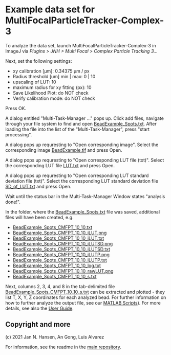 # Example data set for MultiFocalParticleTracker-Complex-3
To analyze the data set, launch MultiFocalParticleTracker-Complex-3 in ImageJ via *Plugins > JNH > Multi Focal > Complex Particle Tracking 3...*

Next, set the following settings:
- xy calibration [µm]: 0.34375 µm / px
- Radius threshold [um] min | max:  0 | 10
- upscaling of LUT: 10
- maximum radius for xy fitting (px): 10
- Save Likelihood Plot: do NOT check
- Verify calibration mode: do NOT check

Press OK.

A dialog entitled "Multi-Task-Manager ..." pops up. Click add files, navigate through your file system to find and open
[BeadExample_Spots.txt](https://github.com/hansenjn/MultifocalImaging-AnalysisToolbox/blob/master/Example%20Data/MultiFocalParticleTracker-Complex-3/BeadExample_Spots.txt).
After loading the file into the list of the "Multi-Task-Manager", press "start processing".

A dialog pops up requresting to "Open corresponding image". Select the corresponding image [BeadExample.tif](https://github.com/hansenjn/MultifocalImaging-AnalysisToolbox/blob/master/Example%20Data/MultiFocalParticleTracker-Complex-3/BeadExample.tif)
and press Open.

A dialog pops up requresting to "Open corresponding LUT file (txt)". Select the corresponding LUT file [LUT.txt](https://github.com/hansenjn/MultifocalImaging-AnalysisToolbox/blob/master/Example%20Data/MultiFocalParticleTracker-Complex-3/LUT.txt)
and press Open.

A dialog pops up requresting to "Open corresponding LUT standard deviation file (txt)". Select the corresponding LUT standard deviation file [SD_of_LUT.txt](https://github.com/hansenjn/MultifocalImaging-AnalysisToolbox/blob/master/Example%20Data/MultiFocalParticleTracker-Complex-3/SD_of_LUT.txt)
and press Open.

Wait until the status bar in the Multi-Task-Manager Window states "analysis done!".

In the folder, where the [BeadExample_Spots.txt](https://github.com/hansenjn/MultifocalImaging-AnalysisToolbox/blob/master/Example%20Data/MultiFocalParticleTracker-Complex-3/BeadExample_Spots.txt)
file was saved, additional files will have been created, e.g.
- [BeadExample_Spots_CMFPT_10_10.txt](https://github.com/hansenjn/MultifocalImaging-AnalysisToolbox/blob/master/Example%20Data/MultiFocalParticleTracker-Complex-3/BeadExample_Spots_CMFPT_10_10.txt)
- [BeadExample_Spots_CMFPT_10_10_iLUT.png](https://github.com/hansenjn/MultifocalImaging-AnalysisToolbox/blob/master/Example%20Data/MultiFocalParticleTracker-Complex-3/BeadExample_Spots_CMFPT_10_10_iLUT.png)
- [BeadExample_Spots_CMFPT_10_10_iLUT.txt](https://github.com/hansenjn/MultifocalImaging-AnalysisToolbox/blob/master/Example%20Data/MultiFocalParticleTracker-Complex-3/BeadExample_Spots_CMFPT_10_10_iLUT.txt)
- [BeadExample_Spots_CMFPT_10_10_iLUTSD.png](https://github.com/hansenjn/MultifocalImaging-AnalysisToolbox/blob/master/Example%20Data/MultiFocalParticleTracker-Complex-3/BeadExample_Spots_CMFPT_10_10_iLUT.png)
- [BeadExample_Spots_CMFPT_10_10_iLUTSD.txt](https://github.com/hansenjn/MultifocalImaging-AnalysisToolbox/blob/master/Example%20Data/MultiFocalParticleTracker-Complex-3/BeadExample_Spots_CMFPT_10_10_iLUT.txt)
- [BeadExample_Spots_CMFPT_10_10_iLUTP.png](https://github.com/hansenjn/MultifocalImaging-AnalysisToolbox/blob/master/Example%20Data/MultiFocalParticleTracker-Complex-3/BeadExample_Spots_CMFPT_10_10_iLUT.png)
- [BeadExample_Spots_CMFPT_10_10_iLUTP.txt](https://github.com/hansenjn/MultifocalImaging-AnalysisToolbox/blob/master/Example%20Data/MultiFocalParticleTracker-Complex-3/BeadExample_Spots_CMFPT_10_10_iLUT.txt)
- [BeadExample_Spots_CMFPT_10_10_log.txt](https://github.com/hansenjn/MultifocalImaging-AnalysisToolbox/blob/master/Example%20Data/MultiFocalParticleTracker-Complex-3/BeadExample_Spots_CMFPT_10_10_log.txt)
- [BeadExample_Spots_CMFPT_10_10_rawLUT.png](https://github.com/hansenjn/MultifocalImaging-AnalysisToolbox/blob/master/Example%20Data/MultiFocalParticleTracker-Complex-3/BeadExample_Spots_CMFPT_10_10_rawLUT.png)
- [BeadExample_Spots_CMFPT_10_10_s.txt](https://github.com/hansenjn/MultifocalImaging-AnalysisToolbox/blob/master/Example%20Data/MultiFocalParticleTracker-Complex-3/BeadExample_Spots_CMFPT_10_10_s.txt)

Next, columns 2, 3, 4, and 8 in the tab-delimited file [BeadExample_Spots_CMFPT_10_10_s.txt](https://github.com/hansenjn/MultifocalImaging-AnalysisToolbox/blob/master/Example%20Data/MultiFocalParticleTracker-Complex-3/BeadExample_Spots_CMFPT_10_10_s.txt)
can be extracted and plotted - they list T, X, Y, Z coordinates for each analyzed bead. For further information on how to further analyze the output file, see our [MATLAB Scripts](https://github.com/hansenjn/MultifocalImaging-AnalysisToolbox/tree/master/Matlab%20scripts)). For more details, see also the [User Guide](https://github.com/hansenjn/MultifocalImaging-AnalysisToolbox/tree/master/User%20Guide).

## Copyright and more

(c) 2021 Jan N. Hansen, An Gong, Luis Alvarez

For information, see the readme in the [main repository](https://github.com/hansenjn/MultifocalImaging-AnalysisToolbox).
